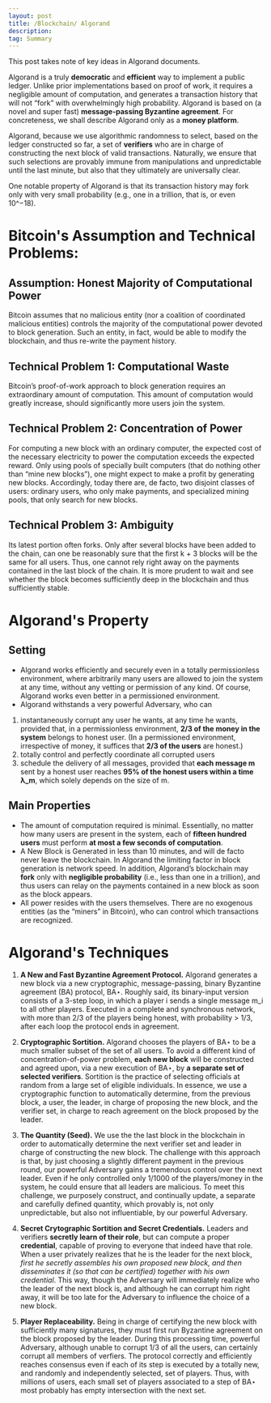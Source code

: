 ```yaml
---
layout: post
title: /Blockchain/ Algorand
description:
tag: Summary
---
```


This post takes note of key ideas in Algorand documents.

Algorand is a truly **democratic** and **efficient** way to implement a public ledger. Unlike prior implementations based on proof of work, it requires a negligible amount of computation, and generates a transaction history that will not “fork” with overwhelmingly high probability. Algorand is based on (a novel and super fast) **message-passing Byzantine agreement**. For concreteness, we shall describe Algorand only as a **money platform**.

Algorand, because we use algorithmic randomness to select, based on the ledger constructed so far, a set of **verifiers** who are in charge of constructing the next block of valid transactions. Naturally, we ensure that such selections are provably immune from manipulations and unpredictable until the last minute, but also that they ultimately are universally clear.

One notable property of Algorand is that its transaction history may fork only with very small probability (e.g., one in a trillion, that is, or even 10^−18).

# Bitcoin's Assumption and Technical Problems:

## Assumption: Honest Majority of Computational Power

Bitcoin assumes that no malicious entity (nor a coalition of coordinated malicious entities) controls the majority of the computational power devoted to block generation. Such an entity, in fact, would be able to modify the blockchain, and thus re-write the payment history.

## Technical Problem 1: Computational Waste

Bitcoin’s proof-of-work approach to block generation requires an extraordinary amount of computation. This amount of computation would greatly increase, should significantly more users join the system.

## Technical Problem 2: Concentration of Power

For computing a new block with an ordinary computer, the expected cost of the necessary electricity to power the computation exceeds the expected reward. Only using pools of specially built computers (that do nothing other than “mine new blocks”), one might expect to make a profit by generating new blocks. Accordingly, today there are, de facto, two disjoint classes of users: ordinary users, who only make payments, and specialized mining pools, that only search for new blocks.

## Technical Problem 3: Ambiguity

Its latest portion often forks.  Only after several blocks have been added to the chain, can one be reasonably sure that the first k + 3 blocks will be the same for all users. Thus, one cannot rely right away on the payments contained in the last block of the chain. It is more prudent to wait and see whether the block becomes sufficiently deep in the blockchain and thus sufficiently stable.

# Algorand's Property

## Setting
* Algorand works efficiently and securely even in a totally permissionless environment, where arbitrarily many users are allowed to join the system at any time, without any vetting or permission of any kind. Of course, Algorand works even better in a permissioned environment.
* Algorand withstands a very powerful Adversary, who can
1. instantaneously corrupt any user he wants, at any time he wants, provided that, in a permissionless environment, **2/3 of the money in the system** belongs to honest user. (In a permissioned environment, irrespective of money, it suffices that **2/3 of the users** are honest.)
2. totally control and perfectly coordinate all corrupted users
3. schedule the delivery of all messages, provided that **each message m** sent by a honest user reaches **95% of the honest users within a time λ_m**, which solely depends on the size of m.

## Main Properties
* The amount of computation required is minimal. Essentially, no matter how many users are present in the system, each of **fifteen hundred users** must perform **at most a few seconds of computation**.
* A New Block is Generated in less than 10 minutes, and will de facto never leave the blockchain. In Algorand the limiting factor in block generation is network speed. In addition, Algorand’s blockchain may **fork** only with **negligible probability** (i.e., less than one in a trillion), and thus users can relay on the payments contained in a new block as soon as the block appears.
* All power resides with the users themselves. There are no exogenous entities (as the “miners” in Bitcoin), who can control which transactions are recognized.

# Algorand's Techniques

1. **A New and Fast Byzantine Agreement Protocol.** Algorand generates a new block via a new cryptographic, message-passing, binary Byzantine agreement (BA) protocol, BA⋆. Roughly said, its binary-input version consists of a 3-step loop, in which a player i sends a single message m_i to all other players. Executed in a complete and synchronous network, with more than 2/3 of the players being honest, with probability > 1/3, after each loop the protocol ends in agreement.

2. **Cryptographic Sortition.** Algorand chooses the players of BA⋆ to be a much smaller subset of the set of all users. To avoid a different kind of concentration-of-power problem, **each new block** will be constructed and agreed upon, via a new execution of BA⋆, by **a separate set of selected verifiers**. Sortition is the practice of selecting officials at random from a large set of eligible individuals. In essence, we use a cryptographic function to automatically determine, from the previous block, a user, the leader, in charge of proposing the new block, and the verifier set, in charge to reach agreement on the block proposed by the leader. 

3. **The Quantity (Seed).** We use the the last block in the blockchain in order to automatically determine the next verifier set and leader in charge of constructing the new block. The challenge with this approach is that, by just choosing a slightly different payment in the previous round, our powerful Adversary gains a tremendous control over the next leader. Even if he only controlled only 1/1000 of the players/money in the system, he could ensure that all leaders are malicious. To meet this challenge, we purposely construct, and continually update, a separate and carefully defined quantity, which provably is, not only unpredictable, but also not influentiable, by our powerful Adversary.

4. **Secret Crytographic Sortition and Secret Credentials.** Leaders and verifiers **secretly learn of their role**, but can compute a proper **credential**, capable of proving to everyone that indeed have that role. When a user privately realizes that he is the leader for the next block, *first he secretly assembles his own proposed new block, and then disseminates it (so that can be certified) together with his own credential*. This way, though the Adversary will immediately realize who the leader of the next block is, and although he can corrupt him right away, it will be too late for the Adversary to influence the choice of a new block.

5. **Player Replaceability.** Being in charge of certifying the new block with sufficiently many signatures, they must first run Byzantine agreement on the block proposed by the leader. During this processing time, powerful Adversary, although unable to corrupt 1/3 of all the users, can certainly corrupt all members of verfiers. The protocol correctly and efficiently reaches consensus even if each of its step is executed by a totally new, and randomly and independently selected, set of players. Thus, with millions of users, each small set of players associated to a step of BA⋆ most probably has empty intersection with the next set.

